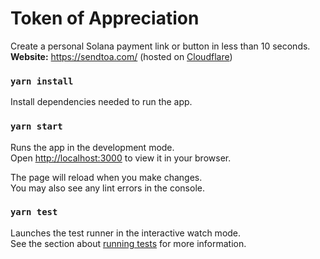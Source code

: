 # Token of Appreciation
Create a personal Solana payment link or button in less than 10 seconds.\
<b>Website:</b> https://sendtoa.com/ (hosted on [Cloudflare](https://dash.cloudflare.com/login))

### `yarn install`

Install dependencies needed to run the app.

### `yarn start`

Runs the app in the development mode.\
Open [http://localhost:3000](http://localhost:3000) to view it in your browser.

The page will reload when you make changes.\
You may also see any lint errors in the console.

### `yarn test`

Launches the test runner in the interactive watch mode.\
See the section about [running tests](https://facebook.github.io/create-react-app/docs/running-tests) for more information.
